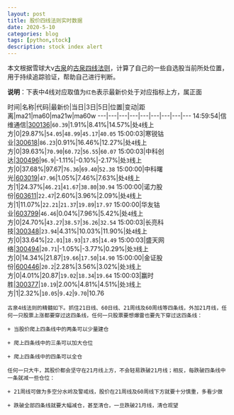 ```yaml
---
layout: post
title: 股价四线法则实时数据
date: 2020-5-10
categories: blog
tags: [python,stock]
description: stock index alert
---
```



本文根据雪球大v[古泉](https://xueqiu.com/u/7148646888)的[古泉四线法则](https://xueqiu.com/7148646888/130498192)，计算了自己的一些自选股当前所处位置，用于持续追踪验证，帮助自己进行判断。

**说明**：下表中4线对应取值为`红色`表示最新价处于对应指标上方，属正面

时间|名称|代码|最新价|当日|3日|5日|位置|变动|距离|ma21|ma60|ma21w|ma60w
---|---|---|---|---|---|---|---|---
14:59:54|信维通信|[300136](https://xueqiu.com/S/SZ300136)|`60.39`|1.91%|8.41%|14.57%|处`4`线上方|0|29.87%|`54.05`|`48.99`|`45.17`|`40.05`
15:00:03|寒锐钴业|[300618](https://xueqiu.com/S/SZ300618)|`86.23`|0.91%|16.46%|12.27%|处`4`线上方|0|39.63%|`70.90`|`60.72`|`56.55`|`60.07`
15:00:03|中科创达|[300496](https://xueqiu.com/S/SZ300496)|`96.9`|-1.11%|-0.10%|-2.17%|处`3`线上方|0|37.68%|97.67|`76.36`|`69.40`|`52.38`
15:00:00|中科曙光|[603019](https://xueqiu.com/S/SH603019)|`47.96`|1.05%|7.46%|7.63%|处`4`线上方|1|24.37%|`46.21`|`41.67`|`38.80`|`30.94`
15:00:00|诺力股份|[603611](https://xueqiu.com/S/SH603611)|`22.47`|2.60%|3.96%|2.09%|处`4`线上方|1|11.07%|`22.21`|`21.37`|`19.89`|`17.97`
15:00:00|华友钴业|[603799](https://xueqiu.com/S/SH603799)|`46.46`|0.04%|7.96%|5.42%|处`4`线上方|0|24.70%|`43.27`|`38.57`|`36.26`|`32.54`
15:00:03|长亮科技|[300348](https://xueqiu.com/S/SZ300348)|`23.94`|4.31%|10.03%|11.90%|处`4`线上方|0|33.64%|`22.01`|`18.93`|`17.85`|`14.49`
15:00:03|盛天网络|[300494](https://xueqiu.com/S/SZ300494)|`20.71`|-1.05%|-3.77%|0.29%|处`3`线上方|0|14.34%|21.87|`19.66`|`17.50`|`14.90`
15:00:00|金证股份|[600446](https://xueqiu.com/S/SH600446)|`20.2`|2.28%|3.56%|3.02%|处`3`线上方|0|4.01%|20.87|`19.02`|`18.34`|`19.64`
15:00:03|赢时胜|[300377](https://xueqiu.com/S/SZ300377)|`10.19`|2.00%|4.81%|4.51%|处`3`线上方|1|2.32%|`10.05`|`9.42`|`9.70`|10.76

```
古泉4线法则的精髓如下。抓住21日线、60日线、21周线及60周线等四条线，外加21月线，任何一只股票上涨都要穿过这四条线，任何一只股票要想爆雷也要先下穿过这四条线：

+ 当股价爬上四条线中的两条可以少量建仓

+ 爬上四条线中的三条可以加大仓位

+ 爬上四条线中的四条可以全仓

任何一只大牛，其股价都会坚守在21月线上方，不会轻易跌破21月线；相反，每跌破四条线中一条就减一些仓位：

+ 21周线可做为多空分水岭及警戒线，股价在21周线及60周线下方就要十分慎重，多看少做

+ 跌破全部四条线就要大幅减仓，甚至清仓，一旦跌破21月线，清仓观望
```